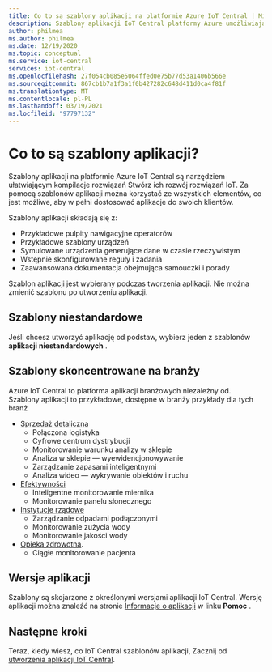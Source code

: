 ```yaml
---
title: Co to są szablony aplikacji na platformie Azure IoT Central | Microsoft Docs
description: Szablony aplikacji IoT Central platformy Azure umożliwiają przechodzenie do tworzenia rozwiązań IoT.
author: philmea
ms.author: philmea
ms.date: 12/19/2020
ms.topic: conceptual
ms.service: iot-central
services: iot-central
ms.openlocfilehash: 27f054cb085e5064ffed0e75b77d53a1406b566e
ms.sourcegitcommit: 867cb1b7a1f3a1f0b427282c648d411d0ca4f81f
ms.translationtype: MT
ms.contentlocale: pl-PL
ms.lasthandoff: 03/19/2021
ms.locfileid: "97797132"
---
```

# <a name="what-are-application-templates"></a>Co to są szablony aplikacji?

Szablony aplikacji na platformie Azure IoT Central są narzędziem ułatwiającym kompilacje rozwiązań Stwórz ich rozwój rozwiązań IoT. Za pomocą szablonów aplikacji można korzystać ze wszystkich elementów, co jest możliwe, aby w pełni dostosować aplikacje do swoich klientów.

Szablony aplikacji składają się z:

- Przykładowe pulpity nawigacyjne operatorów
- Przykładowe szablony urządzeń
- Symulowane urządzenia generujące dane w czasie rzeczywistym
- Wstępnie skonfigurowane reguły i zadania
- Zaawansowana dokumentacja obejmująca samouczki i porady

Szablon aplikacji jest wybierany podczas tworzenia aplikacji. Nie można zmienić szablonu po utworzeniu aplikacji.

## <a name="custom-templates"></a>Szablony niestandardowe

Jeśli chcesz utworzyć aplikację od podstaw, wybierz jeden z szablonów **aplikacji niestandardowych** .

## <a name="industry-focused-templates"></a>Szablony skoncentrowane na branży

Azure IoT Central to platforma aplikacji branżowych niezależny od. Szablony aplikacji to przykładowe, dostępne w branży przykłady dla tych branż

- [Sprzedaż detaliczna](../retail/overview-iot-central-retail.md)
  - Połączona logistyka
  - Cyfrowe centrum dystrybucji
  - Monitorowanie warunku analizy w sklepie
  - Analiza w sklepie — wyewidencjonowywanie
  - Zarządzanie zapasami inteligentnymi
  - Analiza wideo — wykrywanie obiektów i ruchu
- [Efektywności](../energy/overview-iot-central-energy.md)
  - Inteligentne monitorowanie miernika
  - Monitorowanie panelu słonecznego
- [Instytucje rządowe](../government/overview-iot-central-government.md)
  - Zarządzanie odpadami podłączonymi
  - Monitorowanie zużycia wody
  - Monitorowanie jakości wody
- [Opieka zdrowotna](../healthcare/overview-iot-central-healthcare.md).
  - Ciągłe monitorowanie pacjenta

## <a name="application-versions"></a>Wersje aplikacji

Szablony są skojarzone z określonymi wersjami aplikacji IoT Central. Wersję aplikacji można znaleźć na stronie [Informacje o aplikacji](./howto-get-app-info.md) w linku **Pomoc** .

## <a name="next-steps"></a>Następne kroki

Teraz, kiedy wiesz, co IoT Central szablonów aplikacji, Zacznij od [utworzenia aplikacji IoT Central](quick-deploy-iot-central.md).
